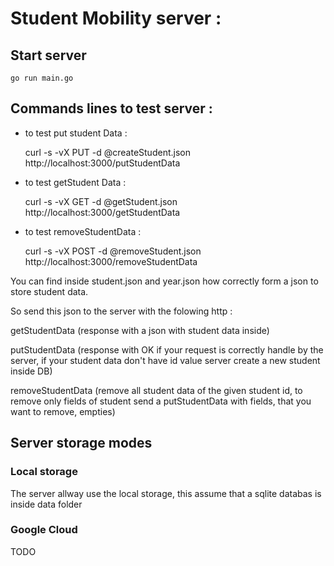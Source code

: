 Student Mobility server :
=========================

## Start server
	go run main.go 

## Commands lines to test server :

* to test put student Data : 

	curl -s -vX  PUT -d @createStudent.json http://localhost:3000/putStudentData

* to test getStudent Data : 

	curl -s -vX  GET -d @getStudent.json http://localhost:3000/getStudentData

* to test removeStudentData : 

	curl -s -vX  POST -d @removeStudent.json http://localhost:3000/removeStudentData

You can find inside student.json and year.json how correctly form a json to store student data. 

So send this json to the server with the folowing http : 

getStudentData (response with a json with student data inside)

putStudentData (response with OK if your request is correctly handle by the server, if your student data don't have id value server create a new student inside DB)

removeStudentData (remove all student data of the given student id, to remove only fields of student send a putStudentData with fields, that you want to remove, empties)

## Server storage modes

### Local storage 
The server allway use the local storage, this assume that a sqlite databas is inside data folder 

### Google Cloud 
TODO 



